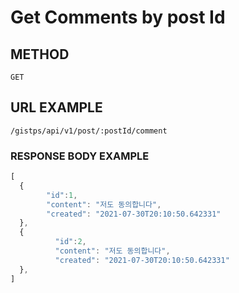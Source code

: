 # Get Comments by post Id

## METHOD

```text
GET
```

## URL EXAMPLE

```text
/gistps/api/v1/post/:postId/comment
```



### RESPONSE BODY EXAMPLE

```javascript
[
  {        
        "id":1,
        "content": "저도 동의합니다",
        "created": "2021-07-30T20:10:50.642331"
  },
  {        
          "id":2,
          "content": "저도 동의합니다",
          "created": "2021-07-30T20:10:50.642331"
  },
]
```

